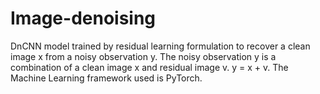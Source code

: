 # Image-denoising
DnCNN model trained by residual learning formulation to recover a clean image x from a noisy observation y. The noisy observation y is a combination of a clean image x and residual image v. y = x + v. The Machine Learning framework used is PyTorch. 
